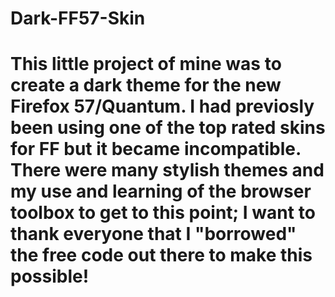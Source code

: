 # Dark-FF57-Skin
# This little project of mine was to create a dark theme for the new Firefox 57/Quantum. I had previosly been using one of the top rated skins for FF but it became incompatible. There were many stylish themes and my use and learning of the browser toolbox to get to this point; I want to thank everyone that I "borrowed" the free code out there to make this possible!
